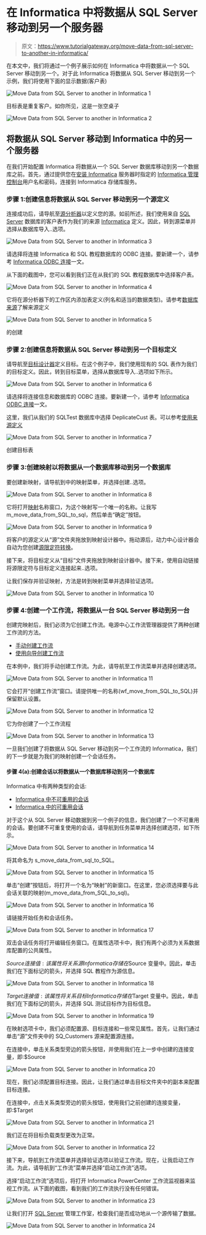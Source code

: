 # 在 Informatica 中将数据从 SQL Server 移动到另一个服务器

> 原文：<https://www.tutorialgateway.org/move-data-from-sql-server-to-another-in-informatica/>

在本文中，我们将通过一个例子展示如何在 Informatica 中将数据从一个 SQL Server 移动到另一个。对于此 Informatica 将数据从 SQL Server 移动到另一个示例，我们将使用下面的显示数据(客户表)

![Move Data from SQL Server to another in Informatica 1](img/643db70b50b21b5688d6b1be6b2b3897.png)

目标表是重复客户。如你所见，这是一张空桌子

![Move Data from SQL Server to another in Informatica 2](img/5ebb8df5e24759c434a4e3719a110982.png)

## 将数据从 SQL Server 移动到 Informatica 中的另一个服务器

在我们开始配置 Informatica 将数据从一个 SQL Server 数据库移动到另一个数据库之前。首先，通过提供您在[安装 Informatica](https://www.tutorialgateway.org/how-to-install-informatica/) 服务器时指定的 [Informatica 管理控制台](https://www.tutorialgateway.org/informatica-admin-console/)用户名和密码，连接到 Informatica 存储库服务。

### 步骤 1:创建信息将数据从 SQL Server 移动到另一个源定义

连接成功后，请导航至[源分析器](https://www.tutorialgateway.org/informatica-source-analyzer/)以定义您的源。如前所述，我们使用来自 [SQL Server](https://www.tutorialgateway.org/sql/) 数据库的客户表作为我们的来源 [Informatica](https://www.tutorialgateway.org/informatica/) 定义。因此，转到源菜单并选择从数据库导入..选项。

![Move Data from SQL Server to another in Informatica 3](img/2f8887acb1a3488a3bee9e52bfff1e90.png)

请选择将连接 Informatica 和 SQL 教程数据库的 ODBC 连接。要新建一个，请参考 [Informatica ODBC 连接](https://www.tutorialgateway.org/informatica-odbc-connection/)一文。

从下面的截图中，您可以看到我们正在从我们的 SQL 教程数据库中选择客户表。

![Move Data from SQL Server to another in Informatica 4](img/a5cfebcc54d379326cb6475aa99322ce.png)

它将在源分析器下的工作区内添加表定义(列名和适当的数据类型)。请参考[数据库来源](https://www.tutorialgateway.org/database-source-in-informatica/)了解来源定义

![Move Data from SQL Server to another in Informatica 5](img/1ee45e7e151fb31c7a659fe8c893d36f.png)

的创建

### 步骤 2:创建信息将数据从 SQL Server 移动到另一个目标定义

请导航至[目标设计器](https://www.tutorialgateway.org/target-designer-in-informatica/)定义目标。在这个例子中，我们使用现有的 SQL 表作为我们的目标定义。因此，转到目标菜单，选择从数据库导入..选项如下所示。

![Move Data from SQL Server to another in Informatica 6](img/cfa29a595b0217e38ed23da94aafb741.png)

请选择将连接信息和数据库的 ODBC 连接。要新建一个，请参考 [Informatica ODBC 连接](https://www.tutorialgateway.org/informatica-odbc-connection/)一文。

这里，我们从我们的 SQLTest 数据库中选择 DeplicateCust 表。可以参考[使用来源定义](https://www.tutorialgateway.org/create-informatica-target-table-using-source-definition/)

![Move Data from SQL Server to another in Informatica 7](img/e1bb7267d39758bd0ee4e82befb4dff4.png)

创建目标表

### 步骤 3:创建映射以将数据从一个数据库移动到另一个数据库

要创建新映射，请导航到中的映射菜单，并选择创建..选项。

![Move Data from SQL Server to another in Informatica 8](img/1c1a2111cf4e4b6009aba8bda42eb9bd.png)

它将打开[映射](https://www.tutorialgateway.org/informatica-mapping/)名称窗口，为这个映射写一个唯一的名称。让我写 m_move_data_from_SQL_to_sql，然后单击“确定”按钮。

![Move Data from SQL Server to another in Informatica 9](img/466b345bdfd737d4a89d0f35ff20e332.png)

将客户的源定义从“源”文件夹拖放到映射设计器中。拖动源后，动力中心设计器会自动为您创建[源限定符转换](https://www.tutorialgateway.org/source-qualifier-transformation-in-informatica/)。

接下来，将目标定义从“目标”文件夹拖放到映射设计器中。接下来，使用自动链接将源限定符与目标定义连接起来..选项。

让我们保存并验证映射，方法是转到映射菜单并选择验证选项。

![Move Data from SQL Server to another in Informatica 10](img/943ac79ff22dedc9227e394b51796a29.png)

### 步骤 4:创建一个工作流，将数据从一台 SQL Server 移动到另一台

创建完映射后，我们必须为它创建工作流。电源中心工作流管理器提供了两种创建工作流的方法。

*   [手动创建工作流](https://www.tutorialgateway.org/informatica-workflow/)
*   [使用向导创建工作流](https://www.tutorialgateway.org/informatica-workflow-using-wizard/)

在本例中，我们将手动创建工作流。为此，请导航至工作流菜单并选择创建选项。

![Move Data from SQL Server to another in Informatica 11](img/85265cc60c1b59a54c4387bea2c24436.png)

它会打开“创建工作流”窗口。请提供唯一的名称(wf_move_from_SQL_to_SQL)并保留默认设置。

![Move Data from SQL Server to another in Informatica 12](img/60233ad87822d49427a768c60253bcfa.png)

它为你创建了一个工作流程

![Move Data from SQL Server to another in Informatica 13](img/e290ce07184500fb0a18640753cead3b.png)

一旦我们创建了将数据从 SQL Server 移动到另一个工作流的 Informatica，我们的下一步就是为我们的映射创建一个会话任务。

#### 步骤 4(a):创建会话以将数据从一个数据库移动到另一个数据库

Informatica 中有两种类型的会话:

*   [Informatica 中不可重用的会话](https://www.tutorialgateway.org/session-in-informatica/)
*   [Informatica 中的可重用会话](https://www.tutorialgateway.org/reusable-session-in-informatica/)

对于这个从 SQL Server 移动数据到另一个例子的信息，我们创建了一个不可重用的会话。要创建不可重复使用的会话，请导航到任务菜单并选择创建选项，如下所示。

![Move Data from SQL Server to another in Informatica 14](img/c4eabb3800fbc745652327413737a398.png)

将其命名为 s_move_data_from_sql_to_SQL。

![Move Data from SQL Server to another in Informatica 15](img/fa466b1a6af35dd6db6990c72795d433.png)

单击“创建”按钮后，将打开一个名为“映射”的新窗口。在这里，您必须选择要与此会话关联的映射(m_move_data_from_SQL_to_sql)。

![Move Data from SQL Server to another in Informatica 16](img/d8e48ba5672873b51398cebcae7a781c.png)

请链接开始任务和会话任务。

![Move Data from SQL Server to another in Informatica 17](img/8bcda5e01c0b796fdd340ac7daa78677.png)

双击会话任务将打开编辑任务窗口。在属性选项卡中，我们有两个必须为关系数据库配置的公共属性。

$Source 连接值:该属性将关系源 Informatica 存储在$Source 变量中。因此，单击我们在下面标记的箭头，并选择 SQL 教程作为源信息。

![Move Data from SQL Server to another in Informatica 18](img/52e876250167d71596435b08ca17c145.png)

$Target 连接值:该属性将关系目标 Informatica 存储在$Target 变量中。因此，单击我们在下面标记的箭头，并选择 SQL 测试目标作为目标信息。

![Move Data from SQL Server to another in Informatica 19](img/0713a10dc8ecf02ea21381f0b2daeb3f.png)

在映射选项卡中，我们必须配置源、目标连接和一些常见属性。首先，让我们通过单击“源”文件夹中的 SQ_Customers 源来配置源连接。

在连接中，单击关系类型旁边的箭头按钮，并使用我们在上一步中创建的连接变量，即:$Source

![Move Data from SQL Server to another in Informatica 20](img/92a19bc54c7ed5b7f6baa3c515cf8789.png)

现在，我们必须配置目标连接。因此，让我们通过单击目标文件夹中的副本来配置目标连接。

在连接中，点击关系类型旁边的箭头按钮，使用我们之前创建的连接变量，即:$Target

![Move Data from SQL Server to another in Informatica 21](img/fe40f5c0d2c1dfd7f0aba548e7a1aef9.png)

我们正在将目标负载类型更改为正常。

![Move Data from SQL Server to another in Informatica 22](img/0ebd6b50073f825ce69121f7536bf24c.png)

接下来，导航到工作流菜单并选择验证选项以验证工作流。现在，让我启动工作流。为此，请导航到“工作流”菜单并选择“启动工作流”选项。

选择“启动工作流”选项后，将打开 Informatica PowerCenter 工作流监视器来监视工作流。从下面的截图，看到我们的工作流执行没有任何错误。

![Move Data from SQL Server to another in Informatica 23](img/33eb3fb87382e8d0f455d728acf809e3.png)

让我们打开 [SQL Server](https://www.tutorialgateway.org/sql/) 管理工作室，检查我们是否成功地从一个源传输了数据。

![Move Data from SQL Server to another in Informatica 24](img/44c848b293ad1c569c5460513a449474.png)